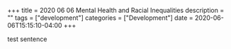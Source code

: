+++
title = 2020 06 06 Mental Health and Racial Inequalities
description = ""
tags = ["development"]
categories = ["Development"]
date = 2020-06-06T15:15:10-04:00
+++


test sentence